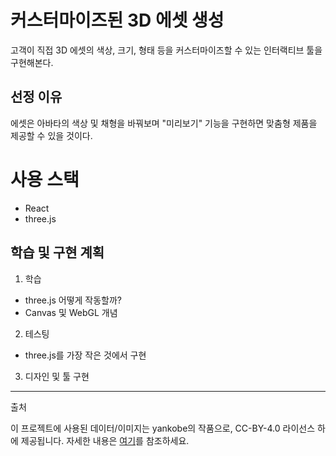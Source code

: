 # 커스터마이즈된 3D 에셋 생성

고객이 직접 3D 에셋의 색상, 크기, 형태 등을 커스터마이즈할 수 있는 인터랙티브 툴을 구현해본다.

## 선정 이유

에셋은 아바타의 색상 및 채형을 바꿔보며 "미리보기" 기능을 구현하면 맞춤형 제품을 제공할 수 있을 것이다.

# 사용 스택

- React
- three.js

## 학습 및 구현 계획

1. 학습

- three.js 어떻게 작동할까?
- Canvas 및 WebGL 개념

2. 테스팅

- three.js를 가장 작은 것에서 구현

3. 디자인 및 툴 구현

---

출처

이 프로젝트에 사용된 데이터/이미지는 yankobe의 작품으로, CC-BY-4.0 라이선스 하에 제공됩니다. 자세한 내용은 [여기](https://sketchfab.com/3d-models/books-4193a90a0961458b9f740438f0138ca2)를 참조하세요.
